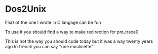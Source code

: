 # Dos2Unix
Fisrt of the one I wrote in C langage can be fun

To use it you should find a way to make redirection for pm_trace0 

This is not the way you should code today but it was a way twenty years ago
In french you can say "une moulinette"

